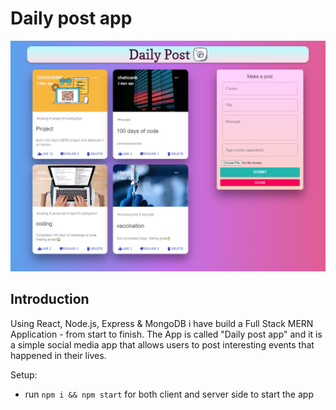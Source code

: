 # Daily post app

![Daily post app](Screenshot.png?raw=true)

## Introduction
Using React, Node.js, Express & MongoDB i have build a Full Stack MERN Application - from start to finish. The App is called "Daily post app" and it is a simple social media app that allows users to post interesting events that happened in their lives.


Setup:
- run ```npm i && npm start``` for both client and server side to start the app

